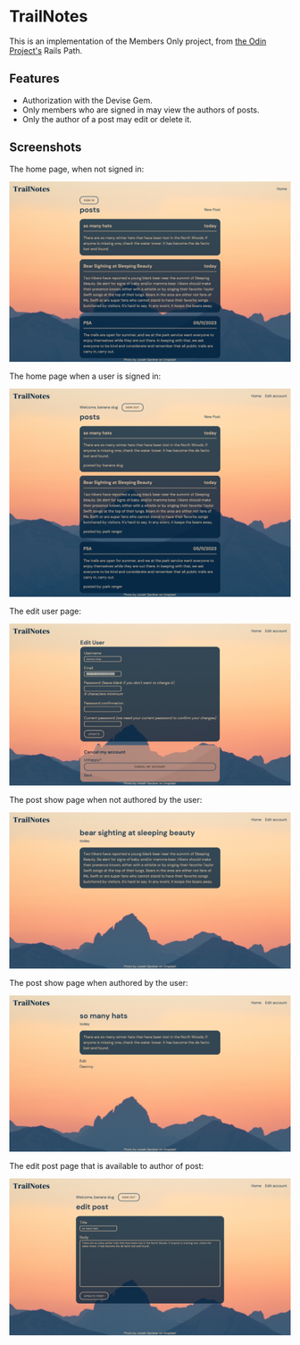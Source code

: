 # TrailNotes

This is an implementation of the Members Only project, from [the Odin Project's](https://theodinproject.com) Rails Path. 

## Features

- Authorization with the Devise Gem.
- Only members who are signed in may view the authors of posts. 
- Only the author of a post may edit or delete it. 

## Screenshots

The home page, when not signed in: 

![alt text](/screenshots/home.png "home page")

The home page when a user is signed in:

![alt text](/screenshots/home_signedin.png "home page when signed in")

The edit user page:

![alt text](/screenshots/edit_user.png "edit user page")

The post show page when not authored by the user:

![alt text](/screenshots/post_show_unowned.png "post show page")

The post show page when authored by the user:

![alt text](/screenshots/post_show_owned.png "post show page")

The edit post page that is available to author of post: 

![alt text](/screenshots/edit_post.png "edit post page")